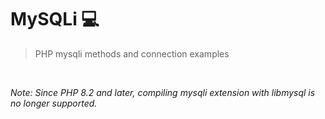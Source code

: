 # MySQLi 💻

> PHP mysqli methods and connection examples

<br>

*Note: Since PHP 8.2 and later, compiling mysqli extension with libmysql is no longer supported.*
